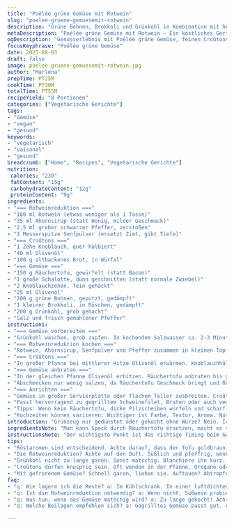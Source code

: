 ```yaml
---
title: "Poêlée grüne Gemüse mit Rotwein"
slug: "poelee-gruene-gemuesemit-rotwein"
description: "Grüne Bohnen, Brokkoli und Grünkohl in Kombination mit herzhaftem Speck und würziger Rotweinreduktion. Brotcroutons sorgen für knuspriges Element. Besonderheit: Statt Bacon Räuchertofu, Senf ersetzt Zimt. Kochtechnik fokussiert auf Sensorik und Farbwechsel mehr als genaue Zeiten. Aromatische Reduktion mit Honig verfeinert und grob schwarzem Pfeffer gibt Substanz."
metaDescription: "Poêlée grüne Gemüse mit Rotwein – Ein köstliches Gericht mit Tofu, knackigem Gemüse und aromatischer Rotweinreduktion."
ogDescription: "Genusserlebnis mit Poêlée grüne Gemüse, feinen Croûtons und einer süß-scharfen Rotweinreduktion."
focusKeyphrase: "Poêlée grüne Gemüse"
date: 2025-08-03
draft: false
image: poelee-gruene-gemuesemit-rotwein.jpg
author: "Marlena"
prepTime: PT25M
cookTime: PT30M
totalTime: PT55M
recipeYield: "8 Portionen"
categories: ["Vegetarische Gerichte"]
tags:
- "Gemüse"
- "vegan"
- "gesund"
keywords:
- "vegetarisch"
- "saisonal"
- "gesund"
breadcrumb: ["Home", "Recipes", "Vegetarische Gerichte"]
nutrition: 
 calories: "230"
 fatContent: "15g"
 carbohydrateContent: "12g"
 proteinContent: "9g"
ingredients:
- "=== Rotweinreduktion ==="
- "180 ml Rotwein (etwas weniger als 1 Tasse)"
- "35 ml Ahornsirup (statt Honig, milder Geschmack)"
- "2,5 ml grober schwarzer Pfeffer, zerstoßen"
- "1 Messerspitze Senfpulver (ersetzt Zimt, gibt Tiefe)"
- "=== Croûtons ==="
- "1 Zehe Knoblauch, quer halbiert"
- "40 ml Olivenöl"
- "100 g altbackenes Brot, in Würfel"
- "=== Gemüse ==="
- "150 g Räuchertofu, gewürfelt (statt Bacon)"
- "1 große Schalotte, dünn geschnitten (statt normale Zwiebel)"
- "2 Knoblauchzehen, fein gehackt"
- "25 ml Olivenöl"
- "200 g grüne Bohnen, geputzt, gedämpft"
- "1 kleiner Brokkoli, in Röschen, gedämpft"
- "200 g Grünkohl, grob gehackt"
- "Salz und frisch gemahlener Pfeffer"
instructions:
- "=== Gemüse vorbereiten ==="
- "Grünkohl waschen, grob zupfen. In kochendem Salzwasser ca. 2-3 Minuten blanchieren, farbintensiv, bissfest. Sofort in Eiswasser abschrecken, damit knackig bleibt. Grüne Bohnen und Brokkoli ebenfalls garen – gedämpft, bis sie leuchten, nicht matschig. Ziel: Textur behalten, Farbe frisch."
- "=== Rotweinreduktion kochen ==="
- "Rotwein, Ahornsirup, Senfpulver und Pfeffer zusammen in kleinen Topf mittlere Hitze. Kräftig köcheln lassen, bis Flüssigkeit dicklich und sirupartig wird. Nicht zu stark einkochen, sonst zu bitter. Duft von süßlich-pfeffrig steigt auf, das ist der Punkt. Kurz passieren, um Gewürzrückstände zu entfernen, sonst bitter im Mund."
- "=== Croûtons ==="
- "In großer Pfanne bei mittlerer Hitze Olivenöl erwärmen. Knoblauchhälften hinein, kurz anrösten, duften lassen. Knoblauch herausnehmen, sonst wird er zu dunkel und bitter. Brotwürfel dazugeben, unter häufigem Rühren rösten bis goldbraun und knusprig, etwa 7 Minuten. Auf Küchenpapier abtropfen lassen, damit Öl nicht frittierartig bleibt. Geschmackstest: Knusprig, nicht hart, leicht salzig."
- "=== Gemüse anbraten ==="
- "In der gleichen Pfanne Olivenöl erhitzen. Räuchertofu anbraten bis goldbraun, leicht knusprig an den Rändern. Farbe ist entscheidend, je dunkler, desto intensiver das Aroma. Schalotte und Knoblauch zugeben, glasig schwitzen, nicht braun werden lassen, sonst bitter. Jetzt grüne Bohnen und Brokkoli hinzufügen, durchschwenken, bis sie Duft entfalten. Grünkohl zum Schluss, Hitze erhöhen und rühren, bis er weich aber noch Biss hat. Zu viel Öl vermeiden, sonst pappig."
- "Abschmecken nur wenig salzen, da Räuchertofu Geschmack bringt und Reduktion schon pfeffrig ist. Pfeffer frisch mahlen am Ende für Frische."
- "=== Anrichten ==="
- "Gemüse in großer Servierplatte oder flachem Teller ausbreiten. Croûtons drüberstreuen, dass sie knacken beim Essen. Einige spritzer der Rotweinreduktion darüberträufeln, Mischung aus süß-scharf rundet alles ab. Nicht zu viel Soße, sonst matscht das Gemüse."
- "Passt hervorragend zu gegrilltem Schweinefilet, Braten oder auch veganem Bratling."
- "Tipps: Wenn kein Räuchertofu, dicke Pilzscheiben würfeln und scharf anbraten, geben Umami. Gelbe Zwiebeln sind zu stark, Schalotten milder, süßer – besserer Kontrast. Reduktion nicht zu dünn, sonst wirkt sie wässrig und enttäuschend."
- "Kochzeiten können variieren: Wichtiger ist Farbe, Textur, Aroma. Nutze Geruch und Blick – wenn Brokkoli satt grün, Tofu braun und Croûtons goldgelb knistern, bist du fast fertig."
introduction: "Grünzeug nur gedünstet oder gekocht ohne Würze? Nein. Ich absichtlich kombiniere starke Aromen – geräucherter Tofu statt Bacon bringt rauchige Tiefe, dazu die Süße vom Ahornsirup in Rotweinreduktion und die Schärfe vom Pfeffer. Jede Faser leuchtet, jede Textur anders: Vom knackigen Croûton bis zum leicht verdünnten Grünkohl. Manchmal scheiterten Versuche an zu langen Garzeiten, matschigen Brokkoli, oder bitteren Knoblauchstücken. Hier lernst du, auf visuelle und geschmackliche Signale zu achten, statt auf Uhrzeit. In der Küche funktioniert das nur so – mit Gefühl und Beobachtung. Die Rotweinreduktion, wichtig, nicht zu dick werden lassen, sonst wird sie herb, aber mit grobem Pfeffer aufregend. Ich hab die Gewürze verändert, Senfpulver leise und unterschwellig statt süßem Zimt, gibt mehr Tiefe ohne das übliche Aroma. Croûtons schmecken natürlich am besten frisch, aber Frischebrot geht notfalls. Dabei nie Butter verwenden, sonst saugt es sich voll und wird matschig. Röstung ist alles, also pass auf Knoblauch auf – riecht schnell verbrannt und bitter, lieber rausnehmen bevor Farbe sich ändert."
ingredientsNote: "Man kann Speck durch Räuchertofu ersetzen, macht es vegetarisch, dabei ähnlich rauchig. Schalotten nehmen statt normalen Zwiebeln, milder im Geschmack, verändern buttrig die Textur. Honig ersetze ich oft mit Ahornsirup, weil er weniger dominant und etwas fruchtiger ist, passt besser zu herzhaften Speisen. Senfpulver statt Zimt als kleine Überraschung, mehr Tiefe, etwas Schärfe, ohne zu stark zu dominieren. Gefrorenes Gemüse geht auch, dann aber lieber schneller garen, Tauwasser vorher abtropfen lassen, sonst wird es zu weich. Braune Brotwürfel sind besser als weiße, strukturierter, kräftiger im Geschmack. Croûtons kann man variieren mit Knoblauch, Rosmarin oder Paprika – Aromen bleiben dieselben, machen kleine Überraschungen. Wichtig: Öl nicht zu heiß, sonst knuspert Brot sehr schnell und kann verbrennen. Rotwein soll robust sein, nicht zu tanninhaltig, sonst bitter in der Reduktion. Ein Tipp: Reduktion im kleinen Sieb durchpassieren, denn zu viel Pfefferkörner und der Geschmack schleift.Mit dem Zuckerersatz Ahornsirup wird die Soße samtiger, weniger süß und klebrig als mit Honig. Kleiner Trick bei Röstaromen: Tofu mit ein bisschen Sojasoße bestreichen, gibt mehr Würze."
instructionsNote: "Der wichtigste Punkt ist das richtige Timing beim Gemüsegarprozess. Nicht zu lange kochen, sondern beobachten: Grüne Gemüse müssen ihre Farbe behalten, sind bissfest optimal. Dazu solltest du den Grünkohl erst am Schluss zugeben, damit er nicht zerkocht. Bei den Croûtons gilt schnelles, häufiges Wenden – sonst verbrennen sie. Der Knoblauch darf nur sanft anziehen, herausnehmen bevor er braun wird, Bitterstoffe schlagen sonst durch. Die Reduktion soll reduzieren bis eine sirupartige Konsistenz entsteht, das siehst du daran, wenn sie am Löffelrand hängen bleibt, langsam runtertropft. Blasenbildung wird wilder, Farbe wird dunkler. Aber nicht zu dünn einkochen, sonst schmeckt es nicht mehr rund. Ideal ist eine samtige Flüssigkeit, die scharf und süß zugleich ist. Der Tofu braucht Geduld, wenn er zu schnell hohen Temperaturen ausgesetzt wird, wird er außen schwarz und innerlich zu hart. Lieber mittlere Hitze und regelmäßig wenden. Salz dann erst am Schluss sparen, sonst ziehen die Gemüse Wasser und werden matschig. Pfeffer nur ganz frisch mahlen, das macht den Unterschied. Wenn du keine Dämpfe hast, kannst du Gemüse auch kurz im kochenden Salzwasser blanchieren, Mindestens gut abtropfen lassen, sonst verbindet sich zu viel Wasser mit Öl und macht Gericht pappig."
tips:
- "Röstaromen sind entscheidend. Achte darauf, dass der Tofu goldbraun wird. Bei mittlerer Hitze arbeiten. An den Rändern? Knusprig. Innen weich. Einmal umdrehen. Wichtig: Nicht zu stark anbraten. Sonst bitter. Schmeckt nicht."
- "Die Rotweinreduktion? Achte auf den Duft. Süßlich und pfeffrig, wenn es kocht. Zu lange kochen macht bitter. Kurz passieren, damit es schön glatt wird. Blasen steigen? Gut! Richtiges Zeichen. Sirupartig sollen sie sein. Sollte am Löffel hängen bleiben."
- "Grünkohl nicht zu lange garen. Sonst matschig. Blanchiere ihn kurz. Knackig bleibt er. Danach Eiswasser. Kühlt schnell ab, behält die Farbe. Das ist das Geheimnis. Jeder Biss zählt!"
- "Croûtons dürfen knusprig sein. Oft wenden in der Pfanne. Oregano oder Rosmarin dazu? Macht wow! Auch Paprika passt. Achten! Zu heiß? Verbrennt schnell. Pass gut auf den Knoblauch auf. Herausnehmen, bevor er schwarz wird."
- "Mit gefrorenem Gemüse? Schnell garen, lieben sie. Auftauen? Abtropfen! Ist sehr wichtig. Wasser macht alles matschig. Dicke Pilzscheiben anstelle von Tofu sind auch möglich. Umami gibt das Gericht mehr Tiefe. Klappt immer."
faq:
- "q: Wie lagere ich die Reste? a: Im Kühlschrank. In einer luftdichten Dose? Aber auch einfrieren möglich. Hitze macht es ganz weich."
- "q: Ist die Rotweinreduktion notwendig? a: Wenn nicht, Süßwein probieren. Oder Gemüsebrühe für andere Varianten. Aber kein Wasser, schmeckt nicht."
- "q: Was tun, wenn das Gemüse matschig wird? a: Zu lange gekocht! Achte auf Zeit. Besser? Du schaust und riechst. Wenn die Farbe passt, ist alles gut."
- "q: Welche Beilagen empfehlen sich? a: Gegrilltes Gemüse passt gut. Auch Reis oder Couscous? Schmeckt dazu hervorragend und macht satt."

---
```


